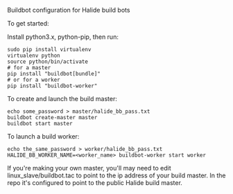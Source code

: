 Buildbot configuration for Halide build bots

To get started:

Install python3.x, python-pip, then run:

```
sudo pip install virtualenv
virtualenv python
source python/bin/activate
# for a master
pip install "buildbot[bundle]"
# or for a worker
pip install "buildbot-worker"
```

To create and launch the build master:

```
echo some_password > master/halide_bb_pass.txt
buildbot create-master master
buildbot start master
```

To launch a build worker:

```
echo the_same_password > worker/halide_bb_pass.txt
HALIDE_BB_WORKER_NAME=<worker_name> buildbot-worker start worker
```

If you're making your own master, you'll may need to edit
linux_slave/buildbot.tac to point to the ip address of your build
master. In the repo it's configured to point to the public Halide
build master.
